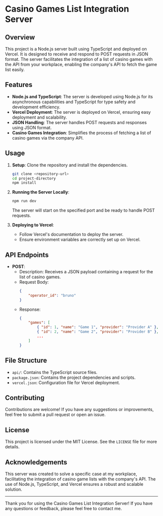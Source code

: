 # Casino Games List Integration Server

## Overview

This project is a Node.js server built using TypeScript and deployed on Vercel. It is designed to receive and respond to POST requests in JSON format. The server facilitates the integration of a list of casino games with the API from your workplace, enabling the company's API to fetch the game list easily.

## Features

- **Node.js and TypeScript**: The server is developed using Node.js for its asynchronous capabilities and TypeScript for type safety and development efficiency.
- **Vercel Deployment**: The server is deployed on Vercel, ensuring easy deployment and scalability.
- **JSON Handling**: The server handles POST requests and responses using JSON format.
- **Casino Games Integration**: Simplifies the process of fetching a list of casino games via the company API.

## Usage

1. **Setup**: Clone the repository and install the dependencies.
    ```bash
    git clone <repository-url>
    cd project-directory
    npm install
    ```

2. **Running the Server Locally**:
    ```bash
    npm run dev
    ```
    The server will start on the specified port and be ready to handle POST requests.

3. **Deploying to Vercel**:
    - Follow Vercel's documentation to deploy the server.
    - Ensure environment variables are correctly set up on Vercel.

## API Endpoints

- **POST**:
    - Description: Receives a JSON payload containing a request for the list of casino games.
    - Request Body: 
      ```json
      {
          "operator_id": "bruno"
      }
      ```
    - Response:
      ```json
      {
          "games": [
              { "id": 1, "name": "Game 1", "provider": "Provider A" },
              { "id": 2, "name": "Game 2", "provider": "Provider B" },
              ...
          ]
      }
      ```

## File Structure

- `api/`: Contains the TypeScript source files.
- `package.json`: Contains the project dependencies and scripts.
- `vercel.json`: Configuration file for Vercel deployment.

## Contributing

Contributions are welcome! If you have any suggestions or improvements, feel free to submit a pull request or open an issue.

## License

This project is licensed under the MIT License. See the `LICENSE` file for more details.

## Acknowledgements

This server was created to solve a specific case at my workplace, facilitating the integration of casino game lists with the company's API. The use of Node.js, TypeScript, and Vercel ensures a robust and scalable solution.

---

Thank you for using the Casino Games List Integration Server! If you have any questions or feedback, please feel free to contact me.
